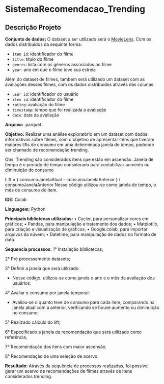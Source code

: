 # SistemaRecomendacao_Trending

## Descrição Projeto

**Conjunto de dados:**
O dataset a ser utilizado será o [MovieLens](https://grouplens.org/datasets/movielens/). Com os dados distribuídos da sequinte forma:

- `item id`: identificador do filme
- `title`: título do filme
- `genres`: lista com os gêneros associados ao filme
- `year`: ano em que o filme teve sua estreia

Além do dataset de filmes, também será utilizado um dataset com as avaliações desses filmes, com os dados distribuídos através das colunas:

- `user id`: identificador do usuário
- `item id`: identificador do filme
- `rating`: avaliação do filme
- `timestamp`: tempo que foi realizada a avaliação
- `date`: data da avaliação

**Arquivo:** .parquet

**Objetivo:**
Realizar uma análise exploratório em um dataset com dados informativos sobre filmes, com o objetivo de apresentar itens que tiveram maiores lifts de consumo em uma determinada janela de tempo, podendo ser chamado de recomendação trending.

Obs: Trending são considerados itens que estão em ascensão. Janela de tempo é o período de tempo considerado para contabilizar aumento ou diminuição do consumo

Lift = ( consumoJanelaAtual – consumoJanelaAnterior ) / consumoJanelaAnterior
Nesse código utilizou-se como janela de tempo, o mês de consumo do item. 

**IDE:** Colab

**Linguagem:** Python 

**Principais bibliotecas utilizadas:**
•	Cycler, para personalizar cores em gráficos;
•	Pandas, para manipulação e tratamento dos dados;
•	Matplotlib, para criação e visualização de gráficos;
•	Google.colab, para importar arquivos da núvem;
•	Datetime, para manipulação de dados no formato de data.

**Sequencia processos:**
1° Instalação bibliotecas; 

2° Pré processamento datasets;

3° Definir a janela que será utilizado:
- Nesse código, utilizou-se como janela o ano e o mês da avaliação dos usuários.

4° Avaliar o consumo por janela temporal:
- Avaliou-se o quanto teve de consumo para cada item, comparando na janela atual com a anterior, verificando se houve aumento ou diminuição no consumo. 

5° Realizado cálculo do lift;

6° Especificado a janela de recomendação que será utilizado como referência;

7° Recomendação dos itens com maior ascensão;

8° Recomendação de uma seleção de acervo.

**Resultado:**
Através da sequência de processos realizadas, foi possível gerar um acervo de recomendações de filmes através de itens considerados trending.
